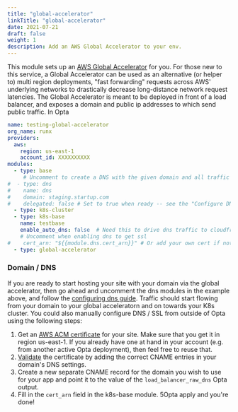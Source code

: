 ```yaml
---
title: "global-accelerator"
linkTitle: "global-accelerator"
date: 2021-07-21
draft: false
weight: 1
description: Add an AWS Global Accelerator to your env.
---
```


This module sets up an [AWS Global Accelerator](https://aws.amazon.com/global-accelerator/) for you. For those new to 
this service, a Global Accelerator can be used as an alternative (or helper to) multi region deployments, "fast 
forwarding" requests across AWS' underlying networks to drastically decrease long-distance network request latencies.
The Global Accelerator is meant to be deployed in front of a load balancer, and exposes a domain and public ip addresses
to which send public traffic. In Opta

```yaml
name: testing-global-accelerator
org_name: runx
providers:
  aws:
    region: us-east-1
    account_id: XXXXXXXXXX
modules:
  - type: base
     # Uncomment to create a DNS with the given domain and all traffic flowing to the cloudfront distribution
#  - type: dns 
#    name: dns
#    domain: staging.startup.com
#    delegated: false # Set to true when ready -- see the "Configure DNS" page
  - type: k8s-cluster
  - type: k8s-base
    name: testbase
    enable_auto_dns: false  # Need this to drive dns traffic to cloudfront
    # Uncomment when enabling dns to get ssl
#    cert_arn: "${{module.dns.cert_arn}}" # Or add your own cert if not using Opta's dns module
  - type: global-accelerator
```

### Domain / DNS
If you are ready to start hosting your site with your domain via the global accelerator, then go ahead and uncomment
the dns modules in the example above, and follow the [configuring dns guide](/features/dns-and-cert/dns). Traffic should
start flowing from your domain to your global acceleratorn and on towards your K8s cluster. You could
also manually configure DNS / SSL from outside of Opta using the following steps:
1. Get an [AWS ACM certificate](https://docs.aws.amazon.com/acm/latest/userguide/gs-acm-request-public.html) for your site.
   Make sure that you get it in region us-east-1. If you already have one at hand in your account (e.g. from another
   active Opta deployment), then feel free to reuse that.
2. [Validate](https://docs.aws.amazon.com/acm/latest/userguide/dns-validation.html) the certificate by adding the correct CNAME entries in your domain's DNS settings.
3. Create a new separate CNAME record for the domain you wish to use for your app and point it to the value of the `load_balancer_raw_dns` Opta output.
4. Fill in the `cert_arn` field in the k8s-base module.
5Opta apply and you're done!